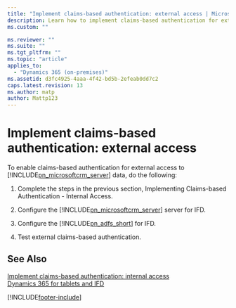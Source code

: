 ```yaml
---
title: "Implement claims-based authentication: external access | Microsoft Docs"
description: Learn how to implement claims-based authentication for external access with Dynamics 365 Customer Engagement (on-premises)
ms.custom: ""

ms.reviewer: ""
ms.suite: ""
ms.tgt_pltfrm: ""
ms.topic: "article"
applies_to: 
  - "Dynamics 365 (on-premises)"
ms.assetid: d3fc4925-4aaa-4f42-bd5b-2efeab0dd7c2
caps.latest.revision: 13
ms.author: matp
author: Mattp123
---
```

# Implement claims-based authentication: external access



To enable claims-based authentication for external access to [!INCLUDE[pn_microsoftcrm_server](../includes/pn-microsoftcrm-server.md)] data, do the following:  
  
1.  Complete the steps in the previous section, Implementing Claims-based Authentication - Internal Access.  
  
2.  Configure the [!INCLUDE[pn_microsoftcrm_server](../includes/pn-microsoftcrm-server.md)] server for IFD.  
  
3.  Configure the [!INCLUDE[pn_adfs_short](../includes/pn-adfs-short.md)] for IFD.  
  
4.  Test external claims-based authentication.  
  
  
## See Also  
 [Implement claims-based authentication: internal access](implement-claims-based-authentication-internal-access.md)   </br>
 [Dynamics 365 for tablets and IFD](dynamics-365-for-tablets-and-ifd.md)



[!INCLUDE[footer-include](../../../includes/footer-banner.md)]
